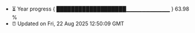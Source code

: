 - ⏳ Year progress { ███████████████████▁▁▁▁▁▁▁▁▁▁▁ } 63.98 %
- ⏰ Updated on Fri, 22 Aug 2025 12:50:09 GMT

